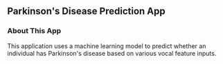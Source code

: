 ## Parkinson's Disease Prediction App

### About This App
This application uses a machine learning model to predict whether an individual has Parkinson's disease based on various vocal feature inputs. 

